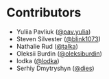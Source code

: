 # Contributors

* Yuliia Pavliuk ([@pav.yulia](https://crowdin.com/profile/pav.yulia))
* Steven Silvester ([@blink1073](https://crowdin.com/profile/blink1073))
* Nathalie Rud ([@talka](https://crowdin.com/profile/talka))
* Oleksii Burdin ([@oleksiburdin](https://crowdin.com/profile/oleksiburdin))
* lodka ([@lodka](https://crowdin.com/profile/lodka))
* Serhiy Dmytryshyn ([@dies](https://crowdin.com/profile/dies))

